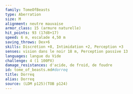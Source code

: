 ```yaml
---
family: TomeOfBeasts
type: Aberration
size: M
alignment: neutre mauvaise
armor_class: 15 (armure naturelle)
hit_points: 93 (17d8+17)
speed: 6 m, escalade 4,50 m
saving_throws: Dex+6
skills: Discrétion +8, Intimidation +2, Perception +3
senses: vision dans le noir 18 m, Perception passive 13
languages: langue du Vide
challenge: 4 (1 100PX)
damage_resistances: d'acide, de froid, de foudre
id: tome_of_beasts.md#dorreq
title: Dorreq
alias: Dorreq
source: (LDM p125)(TOB p124)
---
```


